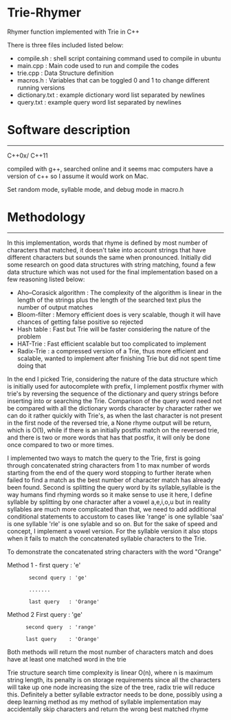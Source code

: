 # Trie-Rhymer
Rhymer function implemented with Trie in C++

There is three files included listed below:

- compile.sh : shell script containing command used to compile in ubuntu
- main.cpp    : Main code used to run and compile the codes
- trie.cpp    : Data Structure definition
- macros.h    : Variables that can be toggled 0 and 1 to change different running versions
- dictionary.txt : example dictionary word list separated by newlines
- query.txt      : example query word list separated by newlines


# Software description
----------------------------------------------------
C++0x/ C++11

compiled with g++, searched online and it seems mac computers have a version of c++ so I assume it would work on Mac.

Set random mode, syllable mode, and debug mode in macro.h

# Methodology
----------------------------------------------------
In this implementation, words that rhyme is defined by most number of characters that matched, it doesn't take into account strings that have different characters but sounds the same when pronounced. Initially did some research on good data structures with string matching, found a few data structure which was not used for the final implementation based on a few reasoning listed below:

- Aho–Corasick algorithm : The complexity of the algorithm is linear in the length of the strings plus the length of the searched text plus the number of output matches
- Bloom-filter : Memory efficient does is very scalable, though it will have chances of getting false positive so rejected
- Hash table : Fast but Trie will be faster considering the nature of the problem
- HAT-Trie : Fast efficient scalable but too complicated to implement
- Radix-Trie : a compressed version of a Trie, thus more efficient and scalable, wanted to implement after finishing Trie but did not spent time doing that

In the end I picked Trie, considering the nature of the data structure which is initially used for autocomplete with prefix, I implement postfix rhymer with trie's by reversing the sequence of the dictionary and query strings before inserting into or searching the Trie. Comparison of the query word need not be compared with all the dictionary words character by character rather we can do it rather quickly with Trie's, as when the last character is not present in the first node of the reversed trie, a None rhyme output will be return, which is O(1), while if there is an initially postfix match on the reversed trie, and there is two or more words that has that postfix, it will only be done once compared to two or more times.

I implemented two ways to match the query to the Trie, first is going through concatenated string characters from 1 to max number of words starting from the end of the query word stopping to further iterate when failed to find a match as the best number of character match has already been found. Second is splitting the query word by its syllable,syllable is the way humans find rhyming words so it make sense to use it here, I define syllable by splitting by one character after a vowel a,e,i,o,u but in reality syllables are much more complicated than that, we need to add additional conditional statements to accustom to cases like 'range' is one syllable 'saa' is one syllable 'rle' is one sylable and so on. But for the sake of speed and concept, I implement a vowel version. For the syllable version it also stops when it fails to match the concatenated syllable characters to the Trie. 

To demonstrate the concatenated string characters with the word "Orange"

Method 1 - first query  : 'e'

           second query : 'ge'
           
           .......
           
           last query   : 'Orange'
           
Method 2  First query   : 'ge'

          second query  : 'range'
          
          last query    : 'Orange'
          
Both methods will return the most number of characters match and does have at least one matched word in the trie

Trie structure search time complexity is linear O(n), where n is  maximum string length, its penalty is on storage requirements since all the characters will take up one node increasing the size of the tree, radix trie will reduce this. Definitely a better syllable extractor needs to be done, possibly using a deep learning method as my method of syllable implementation may accidentally skip characters and return the wrong best matched rhyme

